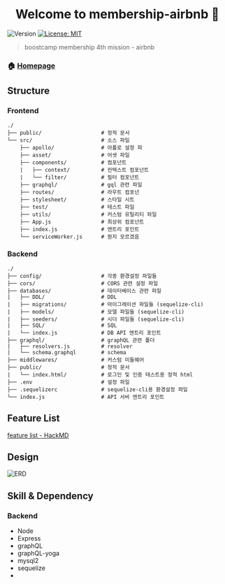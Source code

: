 <h1 align="center">Welcome to membership-airbnb 👋</h1>
<p>
  <img alt="Version" src="https://img.shields.io/badge/version-0.0.1-blue.svg?cacheSeconds=2592000" />
  <a href="#" target="_blank">
    <img alt="License: MIT" src="https://img.shields.io/badge/License-MIT-yellow.svg" />
  </a>
</p>

> boostcamp membership 4th mission - airbnb
### 🏠 [Homepage](http://45.119.146.248:3000/)

## Structure
### Frontend
```
./
├── public/                   # 정적 문서 
└── src/                      # 소스 파일
    ├── apollo/               # 아폴로 설정 파
    ├── asset/                # 어셋 파일 
    ├── components/           # 컴포넌트
    |   ├── context/          # 컨텍스트 컴포넌트     
    |   └── filter/           # 필터 컴포넌트     
    ├── graphql/              # gql 관련 파일
    ├── routes/               # 라우트 컴포넌
    ├── stylesheet/           # 스타일 시트
    ├── test/                 # 테스트 파일
    ├── utils/                # 커스텀 유틸리티 파일
    ├── App.js                # 최상위 컴포넌트
    ├── index.js              # 엔트리 포인트
    └── serviceWorker.js      # 뭔지 모르겠음 
```

### Backend
```
./
├── config/                   # 각종 환경설정 파일들
├── cors/                     # CORS 관련 설정 파일
├── databases/                # 데이터베이스 관련 파일
|   ├── DDL/                  # DDL    
|   ├── migrations/           # 마이그레이션 파일들 (sequelize-cli)
|   ├── models/               # 모델 파일들 (sequelize-cli)
|   ├── seeders/              # 시더 파일들 (sequelize-cli)    
|   ├── SQL/                  # SQL
|   └── index.js              # DB API 엔트리 포인트
├── graphql/                  # graphQL 관련 폴더
|   ├── resolvers.js          # resolver
|   └── schema.graphql        # schema
├── middlewares/              # 커스텀 미들웨어
├── public/                   # 정적 문서
|   └── index.html/           # 로그인 및 인증 테스트용 정적 html
├── .env                      # 설정 파일
├── .sequelizerc              # sequelize-cli용 환경설정 파일
└── index.js                  # API 서버 엔트리 포인트 
```

## Feature List
[feature list - HackMD](https://hackmd.io/bSY4wOW-S6ejEMXs3I_nZg?both)

## Design
![ERD](./airbnb_20191015_38_32.png)

## Skill & Dependency
### Backend
- Node
- Express
- graphQL
- graphQL-yoga
- mysql2
- sequelize
-